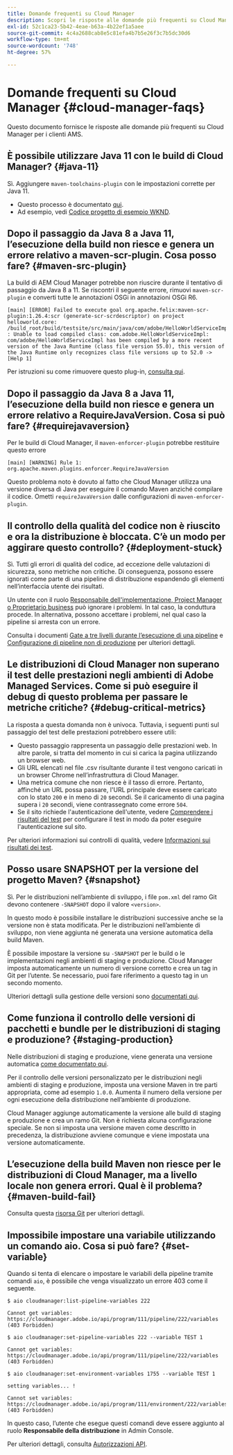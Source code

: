 ```yaml
---
title: Domande frequenti su Cloud Manager
description: Scopri le risposte alle domande più frequenti su Cloud Manager per i clienti AMS.
exl-id: 52c1ca23-5b42-4eae-b63a-4b22ef1a5aee
source-git-commit: 4c4a2688cab8e5c81efa4b7b5e26f3c7b5dc30d6
workflow-type: tm+mt
source-wordcount: '748'
ht-degree: 57%

---
```



# Domande frequenti su Cloud Manager {#cloud-manager-faqs}

Questo documento fornisce le risposte alle domande più frequenti su Cloud Manager per i clienti AMS.

## È possibile utilizzare Java 11 con le build di Cloud Manager? {#java-11}

Sì. Aggiungere `maven-toolchains-plugin` con le impostazioni corrette per Java 11.

* Questo processo è documentato [qui](/help/getting-started/using-the-wizard.md).
* Ad esempio, vedi [Codice progetto di esempio WKND](https://github.com/adobe/aem-guides-wknd/commit/6cb5238cb6b932735dcf91b21b0d835ae3a7fe75).

## Dopo il passaggio da Java 8 a Java 11, l’esecuzione della build non riesce e genera un errore relativo a maven-scr-plugin. Cosa posso fare? {#maven-src-plugin}

La build di AEM Cloud Manager potrebbe non riuscire durante il tentativo di passaggio da Java 8 a 11. Se riscontri il seguente errore, rimuovi `maven-scr-plugin` e converti tutte le annotazioni OSGi in annotazioni OSGi R6.

```text
[main] [ERROR] Failed to execute goal org.apache.felix:maven-scr-plugin:1.26.4:scr (generate-scr-scrdescriptor) on project helloworld.core: /build_root/build/testsite/src/main/java/com/adobe/HelloWorldServiceImpl.java : Unable to load compiled class: com.adobe.HelloWorldServiceImpl: com/adobe/HelloWorldServiceImpl has been compiled by a more recent version of the Java Runtime (class file version 55.0), this version of the Java Runtime only recognizes class file versions up to 52.0 -> [Help 1]
```

Per istruzioni su come rimuovere questo plug-in, [consulta qui](https://cqdump.joerghoh.de/2019/01/03/from-scr-annotations-to-osgi-annotations/).

## Dopo il passaggio da Java 8 a Java 11, l’esecuzione della build non riesce e genera un errore relativo a RequireJavaVersion. Cosa si può fare? {#requirejavaversion}

Per le build di Cloud Manager, il `maven-enforcer-plugin` potrebbe restituire questo errore

```text
[main] [WARNING] Rule 1: org.apache.maven.plugins.enforcer.RequireJavaVersion
```

Questo problema noto è dovuto al fatto che Cloud Manager utilizza una versione diversa di Java per eseguire il comando Maven anziché compilare il codice. Ometti `requireJavaVersion` dalle configurazioni di `maven-enforcer-plugin`.

## Il controllo della qualità del codice non è riuscito e ora la distribuzione è bloccata. C’è un modo per aggirare questo controllo? {#deployment-stuck}

Sì. Tutti gli errori di qualità del codice, ad eccezione delle valutazioni di sicurezza, sono metriche non critiche. Di conseguenza, possono essere ignorati come parte di una pipeline di distribuzione espandendo gli elementi nell’interfaccia utente dei risultati.

Un utente con il ruolo [Responsabile dell&#39;implementazione, Project Manager o Proprietario business](/help/requirements/users-and-roles.md#role-definitions) può ignorare i problemi. In tal caso, la conduttura procede. In alternativa, possono accettare i problemi, nel qual caso la pipeline si arresta con un errore.

Consulta i documenti [Gate a tre livelli durante l’esecuzione di una pipeline](/help/using/code-quality-testing.md#three-tier-gates-while-running-a-pipeline) e [Configurazione di pipeline non di produzione](/help/using/non-production-pipelines.md#understanding-the-flow) per ulteriori dettagli.

## Le distribuzioni di Cloud Manager non superano il test delle prestazioni negli ambienti di Adobe Managed Services. Come si può eseguire il debug di questo problema per passare le metriche critiche? {#debug-critical-metrics}

La risposta a questa domanda non è univoca. Tuttavia, i seguenti punti sul passaggio del test delle prestazioni potrebbero essere utili:

* Questo passaggio rappresenta un passaggio delle prestazioni web. In altre parole, si tratta del momento in cui si carica la pagina utilizzando un browser web.
* Gli URL elencati nel file .csv risultante durante il test vengono caricati in un browser Chrome nell’infrastruttura di Cloud Manager.
* Una metrica comune che non riesce è il tasso di errore. Pertanto, affinché un URL possa passare, l&#39;URL principale deve essere caricato con lo stato `200` e in meno di `20` secondi. Se il caricamento di una pagina supera i `20` secondi, viene contrassegnato come errore `504`.
* Se il sito richiede l&#39;autenticazione dell&#39;utente, vedere [Comprendere i risultati del test](/help/using/code-quality-testing.md#authenticated-performance-testing) per configurare il test in modo da poter eseguire l&#39;autenticazione sul sito.

Per ulteriori informazioni sui controlli di qualità, vedere [Informazioni sui risultati dei test](/help/using/code-quality-testing.md).

## Posso usare SNAPSHOT per la versione del progetto Maven? {#snapshot}

Sì. Per le distribuzioni nell’ambiente di sviluppo, i file `pom.xml` del ramo Git devono contenere `-SNAPSHOT` dopo il valore `<version>`.

In questo modo è possibile installare le distribuzioni successive anche se la versione non è stata modificata. Per le distribuzioni nell’ambiente di sviluppo, non viene aggiunta né generata una versione automatica della build Maven.

È possibile impostare la versione su `-SNAPSHOT` per le build o le implementazioni negli ambienti di staging e produzione. Cloud Manager imposta automaticamente un numero di versione corretto e crea un tag in Git per l’utente. Se necessario, puoi fare riferimento a questo tag in un secondo momento.

Ulteriori dettagli sulla gestione delle versioni sono [documentati qui](https://experienceleague.adobe.com/en/docs/experience-manager-cloud-service/content/implementing/using-cloud-manager/managing-code/project-version-handling).

## Come funziona il controllo delle versioni di pacchetti e bundle per le distribuzioni di staging e produzione? {#staging-production}

Nelle distribuzioni di staging e produzione, viene generata una versione automatica [come documentato qui](/help/managing-code/maven-project-version.md).

Per il controllo delle versioni personalizzato per le distribuzioni negli ambienti di staging e produzione, imposta una versione Maven in tre parti appropriata, come ad esempio `1.0.0`. Aumenta il numero della versione per ogni esecuzione della distribuzione nell’ambiente di produzione.

Cloud Manager aggiunge automaticamente la versione alle build di staging e produzione e crea un ramo Git. Non è richiesta alcuna configurazione speciale. Se non si imposta una versione maven come descritto in precedenza, la distribuzione avviene comunque e viene impostata una versione automaticamente.

## L’esecuzione della build Maven non riesce per le distribuzioni di Cloud Manager, ma a livello locale non genera errori. Qual è il problema? {#maven-build-fail}

Consulta questa [risorsa Git](https://github.com/cqsupport/cloud-manager/blob/main/cm-build-step-fails.md) per ulteriori dettagli.

## Impossibile impostare una variabile utilizzando un comando aio. Cosa si può fare? {#set-variable}

Quando si tenta di elencare o impostare le variabili della pipeline tramite comandi `aio`, è possibile che venga visualizzato un errore 403 come il seguente.

```shell
$ aio cloudmanager:list-pipeline-variables 222

Cannot get variables: https://cloudmanager.adobe.io/api/program/111/pipeline/222/variables (403 Forbidden)

$ aio cloudmanager:set-pipeline-variables 222 --variable TEST 1

Cannot get variables: https://cloudmanager.adobe.io/api/program/111/pipeline/222/variables (403 Forbidden)

$ aio cloudmanager:set-environment-variables 1755 --variable TEST 1

setting variables... !

Cannot set variables: https://cloudmanager.adobe.io/api/program/111/environment/222/variables (403 Forbidden)
```

In questo caso, l’utente che esegue questi comandi deve essere aggiunto al ruolo **Responsabile della distribuzione** in Admin Console.

Per ulteriori dettagli, consulta [Autorizzazioni API](https://developer.adobe.com/experience-cloud/cloud-manager/guides/getting-started/permissions/).
